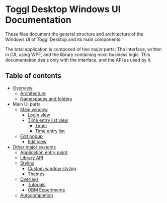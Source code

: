 
# Toggl Desktop Windows UI Documentation

These files document the general structure and architecture of the Windows UI of Toggl Desktop and its main components.

The total application is composed of two major parts: The interface, written in C#, using WPF, and the library containing most business logic. This documentation deals only with the interface, and the API as used by it.

## Table of contents

- [Overview](overview.md)
    - [Architecture](overview.md#architecture)
    - [Namespaces and folders](overview.md#namespaces-and-folders)
- Main UI parts
    - [Main window](main-window.md)
        - [Login view](main-window.md#login-view)
        - [Time entry list view](main-window.md#time-entry-list-view)
            - [Timer](main-window.md#timer)
            - [Time entry list](main-window.md#time-entry-list)
    - [Edit popup](edit-popup.md)
        - [Edit view](edit-popup.md#edit-view)
- [Other major systems](other-major-systems.md)
    - [Application entry point](other-major-systems.md#application-entry-point)
    - [Library API](other-major-systems.md#library-api)
    - [Styling](other-major-systems.md#styling)
        - [Custom window styling](other-major-systems.md#custom-window-styling)
        - [Themes](other-major-systems.md#themes)
    - [Overlays](other-major-systems.md#overlays)
        - [Tutorials](other-major-systems.md#tutorials)
        - [OBM Experiments](other-major-systems.md#obm-experiments)
    - [Autocompletion](autocompletion.md)